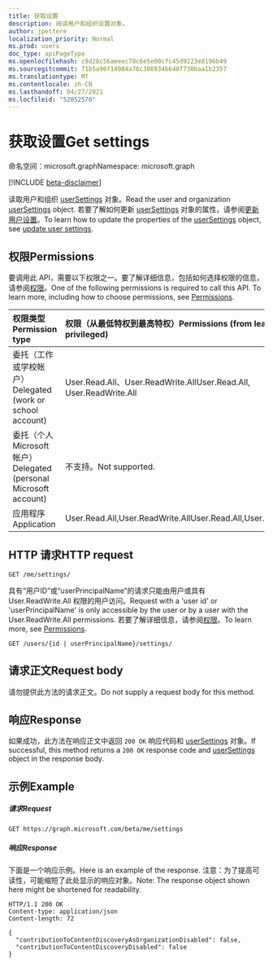 ```yaml
---
title: 获取设置
description: 阅读用户和组织设置对象。
author: jpettere
localization_priority: Normal
ms.prod: users
doc_type: apiPageType
ms.openlocfilehash: c9d28c56aeeec78c6e5e00cfc45d9223e8196b49
ms.sourcegitcommit: 71b5a96f14984a76c386934b648f730baa1b2357
ms.translationtype: MT
ms.contentlocale: zh-CN
ms.lasthandoff: 04/27/2021
ms.locfileid: "52052570"
---
```

# <a name="get-settings"></a><span data-ttu-id="b126a-103">获取设置</span><span class="sxs-lookup"><span data-stu-id="b126a-103">Get settings</span></span>

<span data-ttu-id="b126a-104">命名空间：microsoft.graph</span><span class="sxs-lookup"><span data-stu-id="b126a-104">Namespace: microsoft.graph</span></span>

[!INCLUDE [beta-disclaimer](../../includes/beta-disclaimer.md)]

<span data-ttu-id="b126a-105">读取用户和组织 [userSettings](../resources/usersettings.md) 对象。</span><span class="sxs-lookup"><span data-stu-id="b126a-105">Read the user and organization [userSettings](../resources/usersettings.md) object.</span></span>
<span data-ttu-id="b126a-106">若要了解如何更新 [userSettings](../resources/usersettings.md) 对象的属性，请参阅[更新用户设置](usersettings-update.md)。</span><span class="sxs-lookup"><span data-stu-id="b126a-106">To learn how to update the properties of the [userSettings](../resources/usersettings.md) object, see [update user settings](usersettings-update.md).</span></span>

## <a name="permissions"></a><span data-ttu-id="b126a-107">权限</span><span class="sxs-lookup"><span data-stu-id="b126a-107">Permissions</span></span>

<span data-ttu-id="b126a-p102">要调用此 API，需要以下权限之一。要了解详细信息，包括如何选择权限的信息，请参阅[权限](/graph/permissions-reference)。</span><span class="sxs-lookup"><span data-stu-id="b126a-p102">One of the following permissions is required to call this API. To learn more, including how to choose permissions, see [Permissions](/graph/permissions-reference).</span></span>

|<span data-ttu-id="b126a-110">权限类型</span><span class="sxs-lookup"><span data-stu-id="b126a-110">Permission type</span></span>      | <span data-ttu-id="b126a-111">权限（从最低特权到最高特权）</span><span class="sxs-lookup"><span data-stu-id="b126a-111">Permissions (from least to most privileged)</span></span>              |
|:--------------------|:---------------------------------------------------------|
|<span data-ttu-id="b126a-112">委托（工作或学校帐户）</span><span class="sxs-lookup"><span data-stu-id="b126a-112">Delegated (work or school account)</span></span> | <span data-ttu-id="b126a-113">User.Read.All、User.ReadWrite.All</span><span class="sxs-lookup"><span data-stu-id="b126a-113">User.Read.All, User.ReadWrite.All</span></span>    |
|<span data-ttu-id="b126a-114">委托（个人 Microsoft 帐户）</span><span class="sxs-lookup"><span data-stu-id="b126a-114">Delegated (personal Microsoft account)</span></span> | <span data-ttu-id="b126a-115">不支持。</span><span class="sxs-lookup"><span data-stu-id="b126a-115">Not supported.</span></span>    |
|<span data-ttu-id="b126a-116">应用程序</span><span class="sxs-lookup"><span data-stu-id="b126a-116">Application</span></span> | <span data-ttu-id="b126a-117">User.Read.All,User.ReadWrite.All</span><span class="sxs-lookup"><span data-stu-id="b126a-117">User.Read.All,User.ReadWrite.All</span></span> |

## <a name="http-request"></a><span data-ttu-id="b126a-118">HTTP 请求</span><span class="sxs-lookup"><span data-stu-id="b126a-118">HTTP request</span></span>

```http
GET /me/settings/
```

<span data-ttu-id="b126a-119">具有“用户ID”或“userPrincipalName”的请求只能由用户或具有 User.ReadWrite.All 权限的用户访问。</span><span class="sxs-lookup"><span data-stu-id="b126a-119">Request with a 'user id' or 'userPrincipalName' is only accessible by the user or by a user with the User.ReadWrite.All permissions.</span></span> <span data-ttu-id="b126a-120">若要了解详细信息，请参阅[权限](/graph/permissions-reference)。</span><span class="sxs-lookup"><span data-stu-id="b126a-120">To learn more, see [Permissions](/graph/permissions-reference).</span></span>

```http
GET /users/{id | userPrincipalName}/settings/
```

## <a name="request-body"></a><span data-ttu-id="b126a-121">请求正文</span><span class="sxs-lookup"><span data-stu-id="b126a-121">Request body</span></span>

<span data-ttu-id="b126a-122">请勿提供此方法的请求正文。</span><span class="sxs-lookup"><span data-stu-id="b126a-122">Do not supply a request body for this method.</span></span>

## <a name="response"></a><span data-ttu-id="b126a-123">响应</span><span class="sxs-lookup"><span data-stu-id="b126a-123">Response</span></span>

<span data-ttu-id="b126a-124">如果成功，此方法在响应正文中返回 `200 OK` 响应代码和 [userSettings](../resources/usersettings.md) 对象。</span><span class="sxs-lookup"><span data-stu-id="b126a-124">If successful, this method returns a `200 OK` response code and [userSettings](../resources/usersettings.md) object in the response body.</span></span>

## <a name="example"></a><span data-ttu-id="b126a-125">示例</span><span class="sxs-lookup"><span data-stu-id="b126a-125">Example</span></span>

##### <a name="request"></a><span data-ttu-id="b126a-126">请求</span><span class="sxs-lookup"><span data-stu-id="b126a-126">Request</span></span>

```http
GET https://graph.microsoft.com/beta/me/settings
```

##### <a name="response"></a><span data-ttu-id="b126a-127">响应</span><span class="sxs-lookup"><span data-stu-id="b126a-127">Response</span></span>

<span data-ttu-id="b126a-128">下面是一个响应示例。</span><span class="sxs-lookup"><span data-stu-id="b126a-128">Here is an example of the response.</span></span> <span data-ttu-id="b126a-129">注意：为了提高可读性，可能缩短了此处显示的响应对象。</span><span class="sxs-lookup"><span data-stu-id="b126a-129">Note: The response object shown here might be shortened for readability.</span></span>

```http
HTTP/1.1 200 OK
Content-type: application/json
Content-length: 72

{
  "contributionToContentDiscoveryAsOrganizationDisabled": false,
  "contributionToContentDiscoveryDisabled": false
}
```


